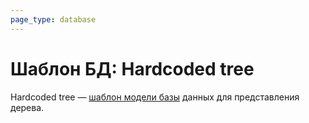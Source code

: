 ```yaml
---
page_type: database
---
```


# Шаблон БД: Hardcoded tree

Hardcoded tree — [шаблон модели базы]([[20230403200717]]) данных для представления дерева.

